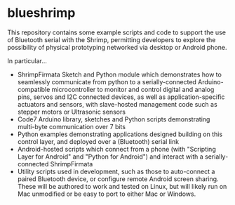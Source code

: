 blueshrimp
==========

This repository contains some example scripts and code to support the use of Bluetooth serial with the Shrimp, permitting developers to explore the possibility of physical prototyping networked via desktop or Android phone. 

In particular...
* ShrimpFirmata Sketch and Python module which demonstrates how to seamlessly communicate from python to a serially-connected Arduino-compatible microcontroller to monitor and control digital and analog pins, servos and I2C connected devices, as well as application-specific actuators and sensors, with slave-hosted management code such as stepper motors or Ultrasonic sensors
* Code7 Arduino library, sketches and Python scripts demonstrating multi-byte communication over 7 bits
* Python examples demonstrating applications designed building on this control layer, and deployed over a (Bluetooth) serial link 
* Android-hosted scripts which connect from a phone (with "Scripting Layer for Android" and "Python for Android") and interact with a serially-connected ShrimpFirmata
* Utility scripts used in development, such as those to auto-connect a paired Bluetooth device, or configure remote Android screen sharing. These will be authored to work and tested on Linux, but will likely run on Mac unmodified or be easy to port to either Mac or Windows.

